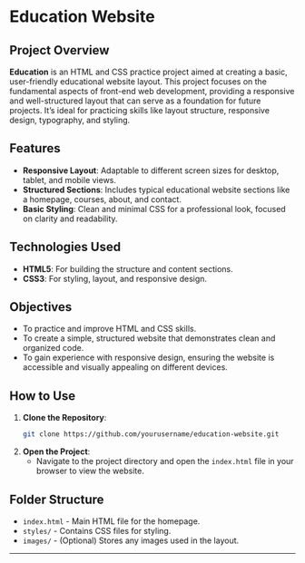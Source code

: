 # Education Website

## Project Overview

**Education** is an HTML and CSS practice project aimed at creating a basic, user-friendly educational website layout. This project focuses on the fundamental aspects of front-end web development, providing a responsive and well-structured layout that can serve as a foundation for future projects. It’s ideal for practicing skills like layout structure, responsive design, typography, and styling.

## Features

- **Responsive Layout**: Adaptable to different screen sizes for desktop, tablet, and mobile views.
- **Structured Sections**: Includes typical educational website sections like a homepage, courses, about, and contact.
- **Basic Styling**: Clean and minimal CSS for a professional look, focused on clarity and readability.

## Technologies Used

- **HTML5**: For building the structure and content sections.
- **CSS3**: For styling, layout, and responsive design.

## Objectives

- To practice and improve HTML and CSS skills.
- To create a simple, structured website that demonstrates clean and organized code.
- To gain experience with responsive design, ensuring the website is accessible and visually appealing on different devices.

## How to Use

1. **Clone the Repository**:
   ```bash
   git clone https://github.com/yourusername/education-website.git
   ```
2. **Open the Project**:
   - Navigate to the project directory and open the `index.html` file in your browser to view the website.

## Folder Structure

- `index.html` - Main HTML file for the homepage.
- `styles/` - Contains CSS files for styling.
- `images/` - (Optional) Stores any images used in the layout.

---

